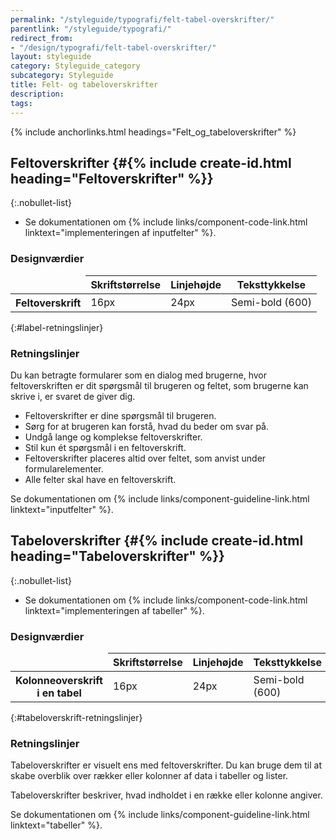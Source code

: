 ```yaml
---
permalink: "/styleguide/typografi/felt-tabel-overskrifter/"
parentlink: "/styleguide/typografi/"
redirect_from:
- "/design/typografi/felt-tabel-overskrifter/"
layout: styleguide
category: Styleguide_category
subcategory: Styleguide
title: Felt- og tabeloverskrifter
description:
tags:
---
```


{% include anchorlinks.html headings="Felt_og_tabeloverskrifter" %}

## Feltoverskrifter {#{% include create-id.html heading="Feltoverskrifter" %}}

{:.nobullet-list}
- Se dokumentationen om {% include links/component-code-link.html linktext="implementeringen af inputfelter" %}.

### Designværdier

<div class="table--responsive-scroll" tabindex="0">
  <table class="table table--borderless">
    <thead>
      <tr>
        <td></td>
        <th scope="col">Skriftstørrelse</th>
        <th scope="col">Linjehøjde</th>
        <th scope="col">Teksttykkelse</th>
      </tr>
    </thead>
    <tbody>
      <tr>
        <th scope="row"><span class="form-label">Feltoverskrift</span></th>
        <td>16px</td>
        <td>24px</td>
        <td>Semi-bold (600)</td>
      </tr>
    </tbody>
  </table>
</div>

{:#label-retningslinjer}
### Retningslinjer

Du kan betragte formularer som en dialog med brugerne, hvor feltoverskriften er dit spørgsmål til brugeren og feltet, som brugerne kan skrive i, er svaret de giver dig.              

- Feltoverskrifter er dine spørgsmål til brugeren.  
- Sørg for at brugeren kan forstå, hvad du beder om svar på.
- Undgå lange og komplekse feltoverskrifter.
- Stil kun ét spørgsmål i en feltoverskrift.
- Feltoverskrifter placeres altid over feltet, som anvist under formularelementer.
- Alle felter skal have en feltoverskrift.

Se dokumentationen om {% include links/component-guideline-link.html linktext="inputfelter" %}.

## Tabeloverskrifter {#{% include create-id.html heading="Tabeloverskrifter" %}}

{:.nobullet-list}
- Se dokumentationen om {% include links/component-code-link.html linktext="implementeringen af tabeller" %}.

### Designværdier

<div class="table--responsive-scroll" tabindex="0">
  <table class="table table--borderless">
    <thead>
      <tr>
        <td></td>
        <th scope="col">Skriftstørrelse</th>
        <th scope="col">Linjehøjde</th>
        <th scope="col">Teksttykkelse</th>
      </tr>
    </thead>
    <tbody>
      <tr>
        <th scope="row"><span class="example-table-th">Kolonneoverskrift i en tabel</span></th>
        <td>16px</td>
        <td>24px</td>
        <td>Semi-bold (600)</td>
      </tr>
    </tbody>
  </table>
</div>

{:#tabeloverskrift-retningslinjer}
### Retningslinjer

Tabeloverskrifter er visuelt ens med feltoverskrifter. Du kan bruge dem til at skabe overblik over rækker eller kolonner af data i tabeller og lister.

Tabeloverskrifter beskriver, hvad indholdet i en række eller kolonne angiver.

Se dokumentationen om {% include links/component-guideline-link.html linktext="tabeller" %}.
